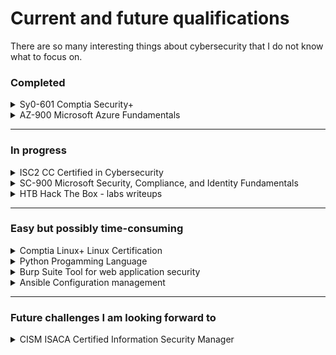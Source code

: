 # Current and future qualifications
There are so many interesting things about cybersecurity that I do not know what to focus on.

### Completed
<details>
<summary> Sy0-601   Comptia Security+</summary>

```
The backbone of my cybersecurity knowledge so far. 
I really enjoyed it. It not only gave me a broad view of the cybersecurity field,
but also feels more comprehensive and extensive than many people realize.
```
</details>

<details>
<summary>AZ-900     Microsoft Azure Fundamentals</summary>

```
My second certification. I felt I needed a Microsoft certification of some kind. 
I really prefer Linux, but Microsoft dominates and it was easy to pick up.
```
</details>

---

### In progress
<details>
<summary> ISC2 CC   Certified in Cybersecurity </summary>

```
Easy after Comptia Security+, but I really like focus on:
(IRP) Incident Response Plan, (BCP) Business Continuity Plan and
(DRP) Disaster Recovery Plan.
I want to explore more.
```
</details>
<details>
<summary> SC-900    Microsoft Security, Compliance, and Identity Fundamentals </summary>

```
Continuation of Microsoft Fundamental certifications. Also easy after Comptia Security+. 
I just need time to go through the material.
I watch Pete Zerger SC-900.
```
</details>

<details>
<summary> HTB   Hack The Box - labs writeups </summary>

```
I think I have finished 7 labs before that github idea. 
I will come back to it, once I finish CC and SC-900.
I will document the ones I completed as well.
```
</details>

---

### Easy but possibly time-consuming

<details>
<summary> Comptia Linux+    Linux Certification </summary>

```
Years of using linux with no certification.
There is new (as per Oct'25) Comptia Linux+ certification with elements of AI.
```
</details>


<details>
<summary>Python     Progamming Language</summary>

```
https://learnpython.org/
https://pll.harvard.edu/subject/python
So much to explore.
```
</details>

<details>
<summary> Burp Suite    Tool for web application security </summary>

```
Barely scratched the surface. It looks like it's worth the effort.
```
</details>

<details>
<summary> Ansible    Configuration management </summary>

```
Should be easy, just when?
```
</details>


---

### Future challenges I am looking forward to
<details >
<summary>CISM   ISACA Certified Information Security Manager</summary>

```
ISC2 CC deepen my interest in IRP, BCP and DRP
Just look at 4 main domains of CISM:
```
![Test](https://www.infosectrain.com/wp-content/uploads/2025/04/cism-domains-1.png)

</details>
